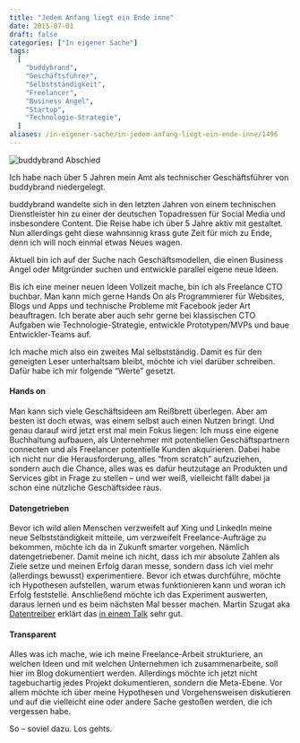 ```yaml
---
title: "Jedem Anfang liegt ein Ende inne"
date: 2015-07-01
draft: false
categories: ["In eigener Sache"]
tags:
  [
    "buddybrand",
    "Geschäftsführer",
    "Selbstständigkeit",
    "Freelancer",
    "Business Angel",
    "Startup",
    "Technologie-Strategie",
  ]
aliases: /in-eigener-sache/in-jedem-anfang-liegt-ein-ende-inne/1496
---
```


![buddybrand Abschied](/images/IMG_1826-1024x579.jpg)

Ich habe nach über 5 Jahren mein Amt als technischer Geschäftsführer von buddybrand niedergelegt.

buddybrand wandelte sich in den letzten Jahren von einem technischen Dienstleister hin zu einer der deutschen Topadressen für Social Media und insbesondere Content. Die Reise habe ich über 5 Jahre aktiv mit gestaltet. Nun allerdings geht diese wahnsinnig krass gute Zeit für mich zu Ende, denn ich will noch einmal etwas Neues wagen.

Aktuell bin ich auf der Suche nach Geschäftsmodellen, die einen Business Angel oder Mitgründer suchen und entwickle parallel eigene neue Ideen.

Bis ich eine meiner neuen Ideen Vollzeit mache, bin ich als Freelance CTO buchbar. Man kann mich gerne Hands On als Programmierer für Websites, Blogs und Apps und technische Probleme mit Facebook jeder Art beauftragen. Ich berate aber auch sehr gerne bei klassischen CTO Aufgaben wie Technologie-Strategie, entwickle Prototypen/MVPs und baue Entwickler-Teams auf.

Ich mache mich also ein zweites Mal selbstständig. Damit es für den geneigten Leser unterhaltsam bleibt, möchte ich viel darüber schreiben. Dafür habe ich mir folgende “Werte” gesetzt.

#### Hands on

Man kann sich viele Geschäftsideen am Reißbrett überlegen. Aber am besten ist doch etwas, was einem selbst auch einen Nutzen bringt. Und genau darauf wird jetzt erst mal mein Fokus liegen: Ich muss eine eigene Buchhaltung aufbauen, als Unternehmer mit potentiellen Geschäftspartnern connecten und als Freelancer potentielle Kunden akquirieren. Dabei habe ich nicht nur die Herausforderung, alles “from scratch” aufzuziehen, sondern auch die Chance, alles was es dafür heutzutage an Produkten und Services gibt in Frage zu stellen – und wer weiß, vielleicht fällt dabei ja schon eine nützliche Geschäftsidee raus.

#### Datengetrieben

Bevor ich wild allen Menschen verzweifelt auf Xing und LinkedIn meine neue Selbstständigkeit mitteile, um verzweifelt Freelance-Aufträge zu bekommen, möchte ich da in Zukunft smarter vorgehen. Nämlich datengetriebener. Damit meine ich nicht, dass ich mir absolute Zahlen als Ziele setze und meinen Erfolg daran messe, sondern dass ich viel mehr (allerdings bewusst) experimentiere. Bevor ich etwas durchführe, möchte ich Hypothesen aufstellen, warum etwas funktionieren kann und woran ich Erfolg feststelle. Anschließend möchte ich das Experiment auswerten, daraus lernen und es beim nächsten Mal besser machen. Martin Szugat aka [Datentreiber](http://datentreiber.de/) erklärt das [in einem Talk](http://de.slideshare.net/Datentreiber/vom-datengetriebenen-unternehmen-zum-datentreiber) sehr gut.

#### Transparent

Alles was ich mache, wie ich meine Freelance-Arbeit strukturiere, an welchen Ideen und mit welchen Unternehmen ich zusammenarbeite, soll hier im Blog dokumentiert werden. Allerdings möchte ich jetzt nicht tagebuchartig jedes Projekt dokumentieren, sondern die Meta-Ebene. Vor allem möchte ich über meine Hypothesen und Vorgehensweisen diskutieren und auf die vielleicht eine oder andere Sache gestoßen werden, die ich vergessen habe.

So – soviel dazu. Los gehts.
